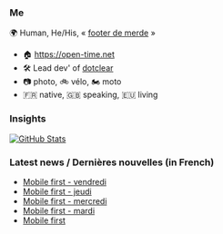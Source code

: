 ### Me

🌍 Human, He/His, « [footer de merde](https://open-time.net/post/2013/07/17/La-veritable-histoire-du-Footer-de-merde-) » 
* 🏠 https://open-time.net 
* 🛠️ Lead dev' of [dotclear](https://git.dotclear.org/dev/dotclear)
* 📷 photo, 🚲 vélo, 🏍️ moto 
* 🇫🇷 native, 🇬🇧 speaking, 🇪🇺 living

### Insights

[![GitHub Stats](https://github-readme-stats-sigma-five.vercel.app/api?username=franck-paul)](https://github.com/franck-paul)

### Latest news / Dernières nouvelles (in French)

<!-- BLOG-POST-LIST:START -->
- [Mobile first - vendredi](https://open-time.net/post/2025/10/03/Mobile-first-vendredi)
- [Mobile first - jeudi](https://open-time.net/post/2025/10/02/Mobile-first-jeudi)
- [Mobile first - mercredi](https://open-time.net/post/2025/10/01/Mobile-first-mercredi)
- [Mobile first - mardi](https://open-time.net/post/2025/09/30/Mobile-first-mardi)
- [Mobile first](https://open-time.net/post/2025/09/29/Mobile-first)
<!-- BLOG-POST-LIST:END -->
